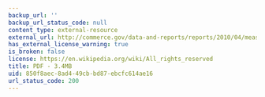 ```yaml
---
backup_url: ''
backup_url_status_code: null
content_type: external-resource
external_url: http://commerce.gov/data-and-reports/reports/2010/04/measuring-green-economy
has_external_license_warning: true
is_broken: false
license: https://en.wikipedia.org/wiki/All_rights_reserved
title: PDF - 3.4MB
uid: 850f8aec-8ad4-49cb-bd87-ebcfc614ae16
url_status_code: 200
---
```

